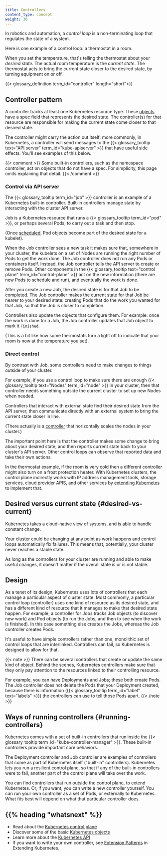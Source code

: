 ```yaml
---
title: Controllers
content_type: concept
weight: 30
---
```


<!-- overview -->

In robotics and automation, a _control loop_ is
a non-terminating loop that regulates the state of a system.

Here is one example of a control loop: a thermostat in a room.

When you set the temperature, that's telling the thermostat
about your *desired state*. The actual room temperature is the
*current state*. The thermostat acts to bring the current state
closer to the desired state, by turning equipment on or off.

{{< glossary_definition term_id="controller" length="short">}}




<!-- body -->

## Controller pattern

A controller tracks at least one Kubernetes resource type.
These [objects](/docs/concepts/overview/working-with-objects/kubernetes-objects/#kubernetes-objects)
have a spec field that represents the desired state. The
controller(s) for that resource are responsible for making the current
state come closer to that desired state.

The controller might carry the action out itself; more commonly, in Kubernetes,
a controller will send messages to the
{{< glossary_tooltip text="API server" term_id="kube-apiserver" >}} that have
useful side effects. You'll see examples of this below.

{{< comment >}}
Some built-in controllers, such as the namespace controller, act on objects
that do not have a spec. For simplicity, this page omits explaining that
detail.
{{< /comment >}}

### Control via API server

The {{< glossary_tooltip term_id="job" >}} controller is an example of a
Kubernetes built-in controller. Built-in controllers manage state by
interacting with the cluster API server.

Job is a Kubernetes resource that runs a
{{< glossary_tooltip term_id="pod" >}}, or perhaps several Pods, to carry out
a task and then stop.

(Once [scheduled](/docs/concepts/scheduling-eviction/), Pod objects become part of the
desired state for a kubelet).

When the Job controller sees a new task it makes sure that, somewhere
in your cluster, the kubelets on a set of Nodes are running the right
number of Pods to get the work done.
The Job controller does not run any Pods or containers
itself. Instead, the Job controller tells the API server to create or remove
Pods.
Other components in the
{{< glossary_tooltip text="control plane" term_id="control-plane" >}}
act on the new information (there are new Pods to schedule and run),
and eventually the work is done.

After you create a new Job, the desired state is for that Job to be completed.
The Job controller makes the current state for that Job be nearer to your
desired state: creating Pods that do the work you wanted for that Job, so that
the Job is closer to completion.

Controllers also update the objects that configure them.
For example: once the work is done for a Job, the Job controller
updates that Job object to mark it `Finished`.

(This is a bit like how some thermostats turn a light off to
indicate that your room is now at the temperature you set).

### Direct control

By contrast with Job, some controllers need to make changes to
things outside of your cluster.

For example, if you use a control loop to make sure there
are enough {{< glossary_tooltip text="Nodes" term_id="node" >}}
in your cluster, then that controller needs something outside the
current cluster to set up new Nodes when needed.

Controllers that interact with external state find their desired state from
the API server, then communicate directly with an external system to bring
the current state closer in line.

(There actually is a [controller](https://github.com/kubernetes/autoscaler/)
that horizontally scales the nodes in your cluster.)

The important point here is that the controller makes some change to bring about
your desired state, and then reports current state back to your cluster's API server.
Other control loops can observe that reported data and take their own actions.

In the thermostat example, if the room is very cold then a different controller
might also turn on a frost protection heater. With Kubernetes clusters, the control
plane indirectly works with IP address management tools, storage services,
cloud provider APIS, and other services by
[extending Kubernetes](/docs/concepts/extend-kubernetes/) to implement that.

## Desired versus current state {#desired-vs-current}

Kubernetes takes a cloud-native view of systems, and is able to handle
constant change.

Your cluster could be changing at any point as work happens and
control loops automatically fix failures. This means that,
potentially, your cluster never reaches a stable state.

As long as the controllers for your cluster are running and able to make
useful changes, it doesn't matter if the overall state is or is not stable.

## Design

As a tenet of its design, Kubernetes uses lots of controllers that each manage
a particular aspect of cluster state. Most commonly, a particular control loop
(controller) uses one kind of resource as its desired state, and has a different
kind of resource that it manages to make that desired state happen. For example,
a controller for Jobs tracks Job objects (to discover new work) and Pod objects
(to run the Jobs, and then to see when the work is finished). In this case
something else creates the Jobs, whereas the Job controller creates Pods.

It's useful to have simple controllers rather than one, monolithic set of control
loops that are interlinked. Controllers can fail, so Kubernetes is designed to
allow for that.

{{< note >}}
There can be several controllers that create or update the same kind of object.
Behind the scenes, Kubernetes controllers make sure that they only pay attention
to the resources linked to their controlling resource.

For example, you can have Deployments and Jobs; these both create Pods.
The Job controller does not delete the Pods that your Deployment created,
because there is information ({{< glossary_tooltip term_id="label" text="labels" >}})
the controllers can use to tell those Pods apart.
{{< /note >}}

## Ways of running controllers {#running-controllers}

Kubernetes comes with a set of built-in controllers that run inside
the {{< glossary_tooltip term_id="kube-controller-manager" >}}. These
built-in controllers provide important core behaviors.

The Deployment controller and Job controller are examples of controllers that
come as part of Kubernetes itself ("built-in" controllers).
Kubernetes lets you run a resilient control plane, so that if any of the built-in
controllers were to fail, another part of the control plane will take over the work.

You can find controllers that run outside the control plane, to extend Kubernetes.
Or, if you want, you can write a new controller yourself.
You can run your own controller as a set of Pods,
or externally to Kubernetes. What fits best will depend on what that particular
controller does.



## {{% heading "whatsnext" %}}

* Read about the [Kubernetes control plane](/docs/concepts/overview/components/#control-plane-components)
* Discover some of the basic [Kubernetes objects](/docs/concepts/overview/working-with-objects/kubernetes-objects/)
* Learn more about the [Kubernetes API](/docs/concepts/overview/kubernetes-api/)
* If you want to write your own controller, see [Extension Patterns](/docs/concepts/extend-kubernetes/extend-cluster/#extension-patterns) in Extending Kubernetes.
